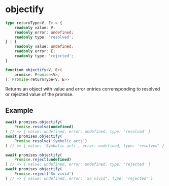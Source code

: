 # objectify

```ts
type returnType<V, E> = {
    readonly value: V;
    readonly error: undefined;
    readonly type: 'resolved';
} | {
    readonly value: undefined;
    readonly error: E;
    readonly type: 'rejected';
}

function objectify<V, E>(
    promise: Promise<V>,
): Promise<returnType<V, E>>
```

Returns an object with value and error entries corrensponding to resolved or rejected value of the promise.

## Example

```ts
await promises.objectify(
    Promise.resolve(undefined)
) // => { value: undefined, error: undefined, type: 'resolved' }
await promises.objectify(
    Promise.resolve('Symbolic acts')
) // => { value: 'Symbolic acts', error: undefined, type: 'resolved' }
```

```ts
await promises.objectify(
    Promise.reject(undefined)
) // => { value: undefined, error: undefined, type: 'rejected' }
await promises.objectify(
    Promise.reject('So vivid')
) // => { value: undefined, error: 'So vivid', type: 'rejected' }
```
